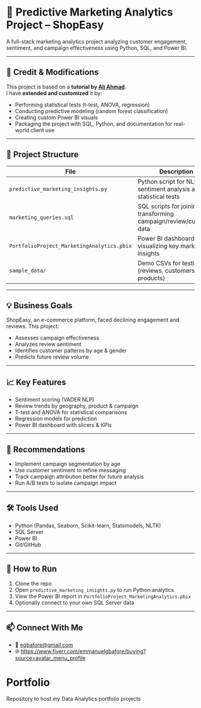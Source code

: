 # 🛒 Predictive Marketing Analytics Project – ShopEasy

A full-stack marketing analytics project analyzing customer engagement, sentiment, and campaign effectiveness using Python, SQL, and Power BI.

---

## 📌 Credit & Modifications

This project is based on a **tutorial by [Ali Ahmad](https://www.youtube.com/@ali_ahmad)**.  
I have **extended and customized** it by:
- Performing statistical tests (t-test, ANOVA, regression)
- Conducting predictive modeling (random forest classification)
- Creating custom Power BI visuals
- Packaging the project with SQL, Python, and documentation for real-world client use

---

## 📂 Project Structure

| File | Description |
|------|-------------|
| `predictive_marketing_insights.py` | Python script for NLP sentiment analysis and statistical tests |
| `marketing_queries.sql` | SQL scripts for joining and transforming campaign/review/customer data |
| `PortfolioProject_MarketingAnalytics.pbix` | Power BI dashboard visualizing key marketing insights |
| `sample_data/` | Demo CSVs for testing (reviews, customers, products) |

---

## 💡 Business Goals
ShopEasy, an e-commerce platform, faced declining engagement and reviews. This project:
- Assesses campaign effectiveness
- Analyzes review sentiment
- Identifies customer patterns by age & gender
- Predicts future review volume

---

## 📈 Key Features

- Sentiment scoring (VADER NLP)
- Review trends by geography, product & campaign
- T-test and ANOVA for statistical comparisons
- Regression models for prediction
- Power BI dashboard with slicers & KPIs

---

## 🧠 Recommendations

- Implement campaign segmentation by age
- Use customer sentiment to refine messaging
- Track campaign attribution better for future analysis
- Run A/B tests to isolate campaign impact

---

## 🛠 Tools Used

- Python (Pandas, Seaborn, Scikit-learn, Statsmodels, NLTK)
- SQL Server
- Power BI
- Git/GitHub

---

## 🧪 How to Run

1. Clone the repo  
2. Open `predictive_marketing_insights.py` to run Python analytics  
3. View the Power BI report in `PortfolioProject_MarketingAnalytics.pbix`  
4. Optionally connect to your own SQL Server data

---

## 📫 Connect With Me
- 📧 egbafore@gmail.com  
- 🌐 https://www.fiverr.com/emmanuelgbafore/buying?source=avatar_menu_profile
  
# Portfolio
Repository to host my Data Analytics portfolio projects
